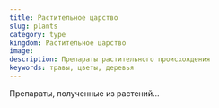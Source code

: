 ```yaml
---
title: Растительное царство
slug: plants
category: type
kingdom: Растительное царство  
image: 
description: Препараты растительного происхождения
keywords: травы, цветы, деревья
---
```


Препараты, полученные из растений...